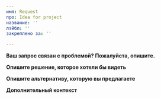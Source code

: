```yaml
---
имя: Request
про: Idea for project
название: ''
лэйбл: ''
закреплено за: ''

---
```


**Ваш запрос связан с проблемой? Пожалуйста, опишите.**

**Опишите решение, которое хотели бы видеть**

**Опишите альтернативу, которую вы предлагаете**

**Дополнительный контекст**
